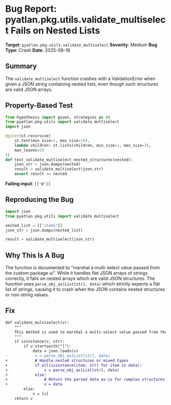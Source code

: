 # Bug Report: pyatlan.pkg.utils.validate_multiselect Fails on Nested Lists

**Target**: `pyatlan.pkg.utils.validate_multiselect`
**Severity**: Medium
**Bug Type**: Crash
**Date**: 2025-08-18

## Summary

The `validate_multiselect` function crashes with a ValidationError when given a JSON string containing nested lists, even though such structures are valid JSON arrays.

## Property-Based Test

```python
from hypothesis import given, strategies as st
from pyatlan.pkg.utils import validate_multiselect
import json

@given(st.recursive(
    st.text(min_size=1, max_size=10),
    lambda children: st.lists(children, min_size=1, max_size=3),
    max_leaves=10
))
def test_validate_multiselect_nested_structures(nested):
    json_str = json.dumps(nested)
    result = validate_multiselect(json_str)
    assert result == nested
```

**Failing input**: `[['0']]`

## Reproducing the Bug

```python
import json
from pyatlan.pkg.utils import validate_multiselect

nested_list = [["item1"]]
json_str = json.dumps(nested_list)

result = validate_multiselect(json_str)
```

## Why This Is A Bug

The function is documented to "marshal a multi-select value passed from the custom package ui". While it handles flat JSON arrays of strings correctly, it fails on nested arrays which are valid JSON structures. The function uses `parse_obj_as(List[str], data)` which strictly expects a flat list of strings, causing it to crash when the JSON contains nested structures or non-string values.

## Fix

```diff
def validate_multiselect(v):
    """
    This method is used to marshal a multi-select value passed from the custom package ui
    """
    if isinstance(v, str):
        if v.startswith("["):
            data = json.loads(v)
-            v = parse_obj_as(List[str], data)
+            # Handle nested structures or mixed types
+            if all(isinstance(item, str) for item in data):
+                v = parse_obj_as(List[str], data)
+            else:
+                # Return the parsed data as-is for complex structures
+                v = data
        else:
            v = [v]
    return v
```